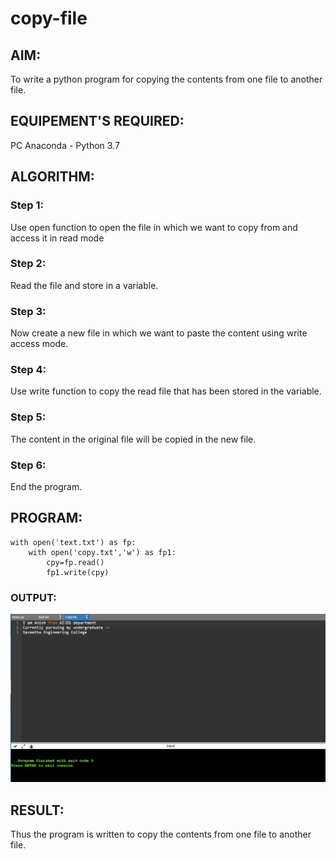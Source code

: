 # copy-file
## AIM:
To write a python program for copying the contents from one file to another file.
## EQUIPEMENT'S REQUIRED: 
PC
Anaconda - Python 3.7
## ALGORITHM: 
### Step 1:
Use open function to open the file in which we want to copy from and access it in read mode

### Step 2: 
Read the file and store in a variable.
 
### Step 3: 
Now create a new file in which we want to paste the content using write access mode.

### Step 4: 
Use write function to copy the read file that has been stored in the variable. 

### Step 5: 
The content in the original file will be copied in the new file.

### Step 6: 
End the program.

## PROGRAM:
~~~
with open('text.txt') as fp:
    with open('copy.txt','w') as fp1:
        cpy=fp.read()
        fp1.write(cpy)
~~~

### OUTPUT:
![output](copy.png)



## RESULT:
Thus the program is written to copy the contents from one file to another file.